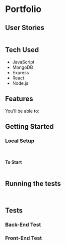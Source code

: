 # Portfolio

## User Stories

```

```

## Tech Used

- JavaScript 
- MongoDB
- Express
- React
- Node.js

## Features

You'll be able to:

## Getting Started

### Local Setup

```

```

```

```

#### To Start



```

```


## Running the tests



```

```



```

```

## Tests 

### Back-End Test

### Front-End Test

